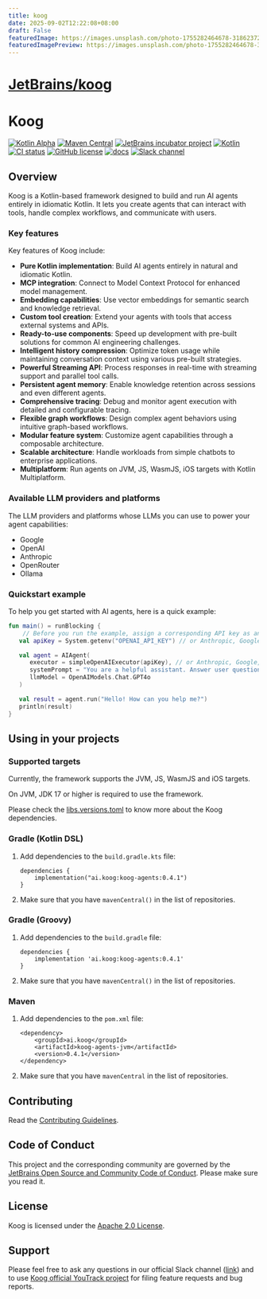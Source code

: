 ```yaml
---
title: koog
date: 2025-09-02T12:22:08+08:00
draft: False
featuredImage: https://images.unsplash.com/photo-1755282464678-31862372f805?ixid=M3w0NjAwMjJ8MHwxfHJhbmRvbXx8fHx8fHx8fDE3NTY3ODY5MTN8&ixlib=rb-4.1.0
featuredImagePreview: https://images.unsplash.com/photo-1755282464678-31862372f805?ixid=M3w0NjAwMjJ8MHwxfHJhbmRvbXx8fHx8fHx8fDE3NTY3ODY5MTN8&ixlib=rb-4.1.0
---
```


# [JetBrains/koog](https://github.com/JetBrains/koog)

# Koog

[![Kotlin Alpha](https://kotl.in/badges/alpha.svg)](https://kotlinlang.org/docs/components-stability.html)
[![Maven Central](https://img.shields.io/maven-central/v/ai.koog/koog-agents)](https://search.maven.org/artifact/ai.koog/koog-agents)
[![JetBrains incubator project](https://jb.gg/badges/incubator.svg)](https://github.com/JetBrains#jetbrains-on-github)
[![Kotlin](https://img.shields.io/badge/kotlin-2.1-blue.svg?logo=kotlin)](http://kotlinlang.org)
[![CI status](https://img.shields.io/github/checks-status/JetBrains/koog/main)](https://github.com/JetBrains/koog/actions?query=branch%3Amain)
[![GitHub license](https://img.shields.io/github/license/JetBrains/koog)](LICENSE.txt)
[![docs](https://img.shields.io/badge/documentation-blue)](https://docs.koog.ai)
[![Slack channel](https://img.shields.io/badge/chat-slack-green.svg?logo=slack)](https://kotlinlang.slack.com/messages/koog-agentic-framework/)

## Overview

Koog is a Kotlin-based framework designed to build and run AI agents entirely in idiomatic Kotlin. It lets you create agents that can interact with tools, handle complex workflows, and communicate with users.

### Key features

Key features of Koog include:

- **Pure Kotlin implementation**: Build AI agents entirely in natural and idiomatic Kotlin.
- **MCP integration**: Connect to Model Context Protocol for enhanced model management.
- **Embedding capabilities**: Use vector embeddings for semantic search and knowledge retrieval.
- **Custom tool creation**: Extend your agents with tools that access external systems and APIs.
- **Ready-to-use components**: Speed up development with pre-built solutions for common AI engineering challenges.
- **Intelligent history compression**: Optimize token usage while maintaining conversation context using various pre-built strategies.
- **Powerful Streaming API**: Process responses in real-time with streaming support and parallel tool calls.
- **Persistent agent memory**: Enable knowledge retention across sessions and even different agents.
- **Comprehensive tracing**: Debug and monitor agent execution with detailed and configurable tracing.
- **Flexible graph workflows**: Design complex agent behaviors using intuitive graph-based workflows.
- **Modular feature system**: Customize agent capabilities through a composable architecture.
- **Scalable architecture**: Handle workloads from simple chatbots to enterprise applications.
- **Multiplatform**: Run agents on JVM, JS, WasmJS, iOS targets with Kotlin Multiplatform.

### Available LLM providers and platforms

The LLM providers and platforms whose LLMs you can use to power your agent capabilities:

- Google
- OpenAI
- Anthropic
- OpenRouter
- Ollama

### Quickstart example

To help you get started with AI agents, here is a quick example:

```kotlin
fun main() = runBlocking {
    // Before you run the example, assign a corresponding API key as an environment variable.
   val apiKey = System.getenv("OPENAI_API_KEY") // or Anthropic, Google, OpenRouter, etc.

   val agent = AIAgent(
      executor = simpleOpenAIExecutor(apiKey), // or Anthropic, Google, OpenRouter, etc.
      systemPrompt = "You are a helpful assistant. Answer user questions concisely.",
      llmModel = OpenAIModels.Chat.GPT4o
   )

   val result = agent.run("Hello! How can you help me?")
   println(result)
}
```

## Using in your projects

### Supported targets

Currently, the framework supports the JVM, JS, WasmJS and iOS targets.

On JVM, JDK 17 or higher is required to use the framework.

Please check the [libs.versions.toml](gradle/libs.versions.toml) to know more about the Koog dependencies.

### Gradle (Kotlin DSL)

1. Add dependencies to the `build.gradle.kts` file:

    ```
    dependencies {
        implementation("ai.koog:koog-agents:0.4.1")
    }
    ```
2. Make sure that you have `mavenCentral()` in the list of repositories.
### Gradle (Groovy)

1. Add dependencies to the `build.gradle` file:

    ```
    dependencies {
        implementation 'ai.koog:koog-agents:0.4.1'
    }
    ```
2. Make sure that you have `mavenCentral()` in the list of repositories.
### Maven

1. Add dependencies to the `pom.xml` file:

    ```
    <dependency>
        <groupId>ai.koog</groupId>
        <artifactId>koog-agents-jvm</artifactId>
        <version>0.4.1</version>
    </dependency>
    ```
2. Make sure that you have `mavenCentral` in the list of repositories.
## Contributing
Read the [Contributing Guidelines](CONTRIBUTING.md).

## Code of Conduct
This project and the corresponding community are governed by the [JetBrains Open Source and Community Code of Conduct](https://github.com/jetbrains#code-of-conduct). Please make sure you read it.

## License
Koog is licensed under the [Apache 2.0 License](LICENSE.txt).

## Support

Please feel free to ask any questions in our official Slack
channel ([link](https://kotlinlang.slack.com/messages/koog-agentic-framework/)) and to
use [Koog official YouTrack project](https://youtrack.jetbrains.com/issues/KG)
for filing feature requests and bug reports.



